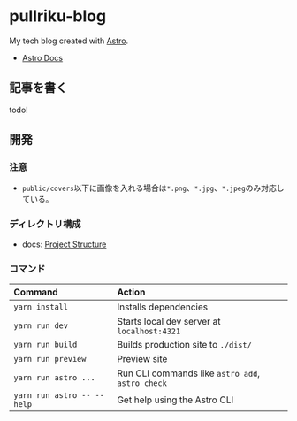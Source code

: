 # pullriku-blog

My tech blog created with [Astro](https://astro.build/).

- [Astro Docs](https://docs.astro.build)

## 記事を書く
todo!

## 開発

### 注意
- `public/covers`以下に画像を入れる場合は`*.png`、`*.jpg`、`*.jpeg`のみ対応している。

### ディレクトリ構成
- docs: [Project Structure](https://docs.astro.build/en/basics/project-structure/)

### コマンド

| Command                   | Action                                           |
| :------------------------ | :----------------------------------------------- |
| `yarn install`             | Installs dependencies                            |
| `yarn run dev`             | Starts local dev server at `localhost:4321`      |
| `yarn run build`           | Builds production site to `./dist/`          |
| `yarn run preview`         | Preview site  |
| `yarn run astro ...`       | Run CLI commands like `astro add`, `astro check` |
| `yarn run astro -- --help` | Get help using the Astro CLI                     |
